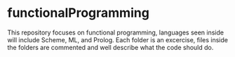 functionalProgramming
=====================

This repository focuses on functional programming, languages seen inside will include Scheme, ML, and Prolog. Each folder is an excercise, files inside the folders are commented and well describe what the code should do.
